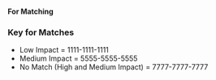#### For Matching


### Key for Matches

- Low Impact = 1111-1111-1111
- Medium Impact = 5555-5555-5555
- No Match (High and Medium Impact) = 7777-7777-7777

